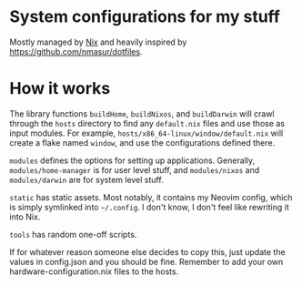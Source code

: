 # System configurations for my stuff

Mostly managed by [Nix](https://nixos.org) and heavily inspired by https://github.com/nmasur/dotfiles.

# How it works

The library functions `buildHome`, `buildNixos`, and `buildDarwin` will crawl through the `hosts` directory to find any `default.nix` files and use those as input modules. For example, `hosts/x86_64-linux/window/default.nix` will create a flake named `window`, and use the configurations defined there.

`modules` defines the options for setting up applications. Generally, `modules/home-manager` is for user level stuff, and `modules/nixos` and `modules/darwin` are for system level stuff.

`static` has static assets. Most notably, it contains my Neovim config, which is simply symlinked into `~/.config`. I don't know, I don't feel like rewriting it into Nix.

`tools` has random one-off scripts.

If for whatever reason someone else decides to copy this, just update the values in config.json and you should be fine. Remember to add your own hardware-configuration.nix files to the hosts.
